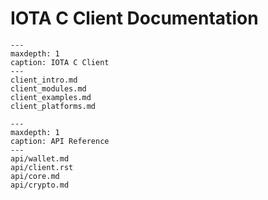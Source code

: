 # IOTA C Client Documentation

```{toctree}
---
maxdepth: 1
caption: IOTA C Client
---
client_intro.md
client_modules.md
client_examples.md
client_platforms.md
```

```{toctree}
---
maxdepth: 1
caption: API Reference
---
api/wallet.md
api/client.rst
api/core.md
api/crypto.md
```
